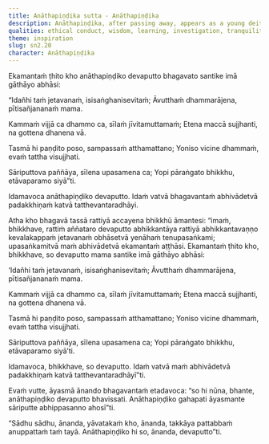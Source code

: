 ```yaml
---
title: Anāthapiṇḍika sutta - Anāthapiṇḍika
description: Anāthapiṇḍika, after passing away, appears as a young deity and recites verses to the Buddha on the value of thoroughly examining the Dhamma.
qualities: ethical conduct, wisdom, learning, investigation, tranquility
theme: inspiration
slug: sn2.20
character: Anāthapiṇḍika
---
```


Ekamantaṁ ṭhito kho anāthapiṇḍiko devaputto bhagavato santike imā gāthāyo abhāsi:

“Idañhi taṁ jetavanaṁ,
isisaṅghanisevitaṁ;
Āvutthaṁ dhammarājena,
pītisañjananaṁ mama.

Kammaṁ vijjā ca dhammo ca,
sīlaṁ jīvitamuttamaṁ;
Etena maccā sujjhanti,
na gottena dhanena vā.

Tasmā hi paṇḍito poso,
sampassaṁ atthamattano;
Yoniso vicine dhammaṁ,
evaṁ tattha visujjhati.

Sāriputtova paññāya,
sīlena upasamena ca;
Yopi pāraṅgato bhikkhu,
etāvaparamo siyā”ti.

Idamavoca anāthapiṇḍiko devaputto. Idaṁ vatvā bhagavantaṁ abhivādetvā padakkhiṇaṁ katvā tatthevantaradhāyi.

Atha kho bhagavā tassā rattiyā accayena bhikkhū āmantesi: “imaṁ, bhikkhave, rattiṁ aññataro devaputto abhikkantāya rattiyā abhikkantavaṇṇo kevalakappaṁ jetavanaṁ obhāsetvā yenāhaṁ tenupasaṅkami; upasaṅkamitvā maṁ abhivādetvā ekamantaṁ aṭṭhāsi. Ekamantaṁ ṭhito kho, bhikkhave, so devaputto mama santike imā gāthāyo abhāsi:

‘Idañhi taṁ jetavanaṁ,
isisaṅghanisevitaṁ;
Āvutthaṁ dhammarājena,
pītisañjananaṁ mama.

Kammaṁ vijjā ca dhammo ca,
sīlaṁ jīvitamuttamaṁ;
Etena maccā sujjhanti,
na gottena dhanena vā.

Tasmā hi paṇḍito poso,
sampassaṁ atthamattano;
Yoniso vicine dhammaṁ,
evaṁ tattha visujjhati.

Sāriputtova paññāya,
sīlena upasamena ca;
Yopi pāraṅgato bhikkhu,
etāvaparamo siyā’ti.

Idamavoca, bhikkhave, so devaputto. Idaṁ vatvā maṁ abhivādetvā padakkhiṇaṁ katvā tatthevantaradhāyī”ti.

Evaṁ vutte, āyasmā ānando bhagavantaṁ etadavoca: “so hi nūna, bhante, anāthapiṇḍiko devaputto bhavissati. Anāthapiṇḍiko gahapati āyasmante sāriputte abhippasanno ahosī”ti.

“Sādhu sādhu, ānanda, yāvatakaṁ kho, ānanda, takkāya pattabbaṁ anuppattaṁ taṁ tayā. Anāthapiṇḍiko hi so, ānanda, devaputto”ti.
